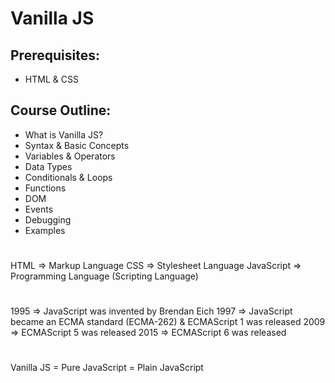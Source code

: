 # Vanilla JS

## Prerequisites:
- HTML & CSS


## Course Outline:

- What is Vanilla JS?
- Syntax & Basic Concepts
- Variables & Operators
- Data Types
- Conditionals & Loops
- Functions
- DOM
- Events
- Debugging
- Examples

#
HTML => Markup Language
CSS => Stylesheet Language
JavaScript => Programming Language (Scripting Language)

#
1995 => JavaScript was invented by Brendan Eich
1997 => JavaScript became an ECMA standard (ECMA-262) & ECMAScript 1 was released
2009 => ECMAScript 5 was released
2015 => ECMAScript 6 was released


#
Vanilla JS = Pure JavaScript = Plain JavaScript